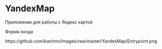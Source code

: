 # YandexMap
Приложение для работы с Яндекс картой

<p> Форма входа </p>
https://github.com/kwchnn/Images/raw/master/YandexMap/Entrypoint.png
